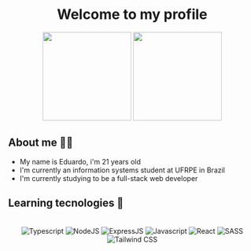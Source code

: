 

<h1 align="center">Welcome to my profile</h1>

<div align="center">
  <img height="180" src="https://github-readme-stats.vercel.app/api?username=egfs1&show_icons=true&theme=tokyonight&include_all_commits=true&count_private=true&hide_rank=true"/>
  <img height="180" src="https://github-readme-stats.vercel.app/api/top-langs/?username=egfs1&layout=compact&langs_count=7&theme=tokyonight"/>
</div>

## About me 🙋‍♂️

- My name is Eduardo, i'm 21 years old
- I'm currently an information systems student at UFRPE in Brazil
- I'm currently studying to be a full-stack web developer
  
## Learning tecnologies 🧪 
 
 <div align="center">
  <br>
  <img align="center" alt="Typescript" src="https://img.shields.io/badge/TypeScript-007ACC?style=for-the-badge&logo=typescript&logoColor=white">
  <img align="center" alt="NodeJS"src="https://img.shields.io/badge/Node.js-43853D?style=for-the-badge&logo=node.js&logoColor=white">
  <img align="center" alt="ExpressJS" src="https://img.shields.io/badge/Express.js-404D59?style=for-the-badge">
  <img align="center" alt="Javascript" src="https://img.shields.io/badge/JavaScript-d5be01?style=for-the-badge&logo=javascript&logoColor=white">
  <img align="center" alt="React" src="https://img.shields.io/badge/React-20232A?style=for-the-badge&logo=react&logoColor=61DAFB">
  <img align="center" alt="SASS" src="https://img.shields.io/badge/Sass-CC6699?style=for-the-badge&logo=sass&logoColor=white">
  <img align="center" alt="Tailwind CSS" src="https://img.shields.io/badge/Tailwind_CSS-38B2AC?style=for-the-badge&logo=tailwind-css&logoColor=white">
</div>
